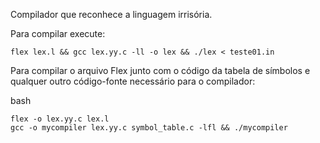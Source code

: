 Compilador que reconhece a linguagem irrisória.

Para compilar execute: 

```
flex lex.l && gcc lex.yy.c -ll -o lex && ./lex < teste01.in

```


Para compilar o arquivo Flex junto com o código da tabela de símbolos e qualquer outro código-fonte necessário para o compilador:

bash

```
flex -o lex.yy.c lex.l
gcc -o mycompiler lex.yy.c symbol_table.c -lfl && ./mycompiler

```
